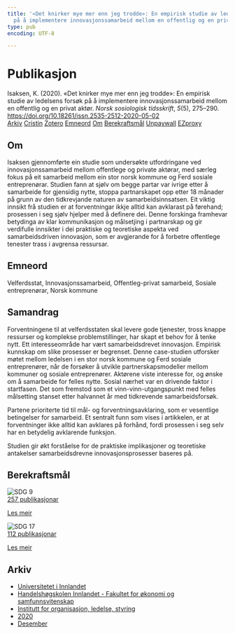 ```yaml
---
title: '«Det knirker mye mer enn jeg trodde»: En empirisk studie av ledelsens forsøk
  på å implementere innovasjonssamarbeid mellom en offentlig og en privat aktør.'
type: pub
encoding: UTF-8

---
```

<h1>Publikasjon</h1>
<article id="csl-bib-container-RI6BIJ43" class="csl-bib-container">
  <div class="csl-bib-body"> <div class="csl-entry">Isaksen, K. (2020). «Det knirker mye mer enn jeg trodde»: En empirisk studie av ledelsens forsøk på å implementere innovasjonssamarbeid mellom en offentlig og en privat aktør. <i>Norsk sosiologisk tidsskrift</i>, <i>5</i>(5), 275–290. <a href="https://doi.org/10.18261/issn.2535-2512-2020-05-02">https://doi.org/10.18261/issn.2535-2512-2020-05-02</a></div> </div>
  <div class="csl-bib-buttons">
    <a href="#taxonomy-article-RI6BIJ43" alt="archive" class="csl-bib-button">Arkiv</a>
    <a href="https://app.cristin.no/results/show.jsf?id=1859232" alt="Cristin" class="csl-bib-button">Cristin</a>
    <a href="http://zotero.org/groups/5881554/items/RI6BIJ43" alt="Zotero" class="csl-bib-button">Zotero</a>
    <a href="#keywords-article-RI6BIJ43" alt="keywords" class="csl-bib-button">Emneord</a>
    <a href="#about-article-RI6BIJ43" alt="about_pub" class="csl-bib-button">Om</a>
    <a href="#sdg-article-RI6BIJ43" alt="sdg" class="csl-bib-button">Berekraftsmål</a>
    <a href="https://www.idunn.no/file/pdf/67239814/det_knirker_mye_mer_enn_jeg_trodde.pdf" alt="Unpaywall" class="csl-bib-button">Unpaywall</a>
    <a href="https://www.idunn.no/file/pdf/67239814/det_knirker_mye_mer_enn_jeg_trodde.pdf" alt="EZproxy" class="csl-bib-button">EZproxy</a>
  </div>
  <div id="csl-bib-meta-container-RI6BIJ43"></div>
</article>
<div id="csl-bib-meta-RI6BIJ43" class="csl-bib-meta">
  <article id="about-article-RI6BIJ43" class="about_pub-article">
    <h1>Om</h1>
    Isaksen gjennomførte ein studie som undersøkte utfordringane ved innovasjonssamarbeid mellom offentlege og private aktørar, med særleg fokus på eit samarbeid mellom ein stor norsk kommune og Ferd sosiale entreprenørar. Studien fann at sjølv om begge partar var ivrige etter å samarbeide for gjensidig nytte, stoppa partnarskapet opp etter 18 månader på grunn av den tidkrevjande naturen av samarbeidsinnsatsen. Eit viktig innsikt frå studien er at forventningar ikkje alltid kan avklarast på førehand; prosessen i seg sjølv hjelper med å definere dei. Denne forskinga framhevar betydinga av klar kommunikasjon og målsetjing i partnarskap og gir verdifulle innsikter i dei praktiske og teoretiske aspekta ved samarbeidsdriven innovasjon, som er avgjerande for å forbetre offentlege tenester trass i avgrensa ressursar.
  </article>
  <article id="keywords-article-RI6BIJ43" class="keywords-article">
    <h1>Emneord</h1>
    Velferdsstat, Innovasjonssamarbeid, Offentleg-privat samarbeid, Sosiale entreprenørar, Norsk kommune
  </article>
  <article id="abstract-article-RI6BIJ43" class="abstract-article">
    <h1>Samandrag</h1>
    Forventningene til at velferdsstaten skal levere gode tjenester, tross knappe ressurser og komplekse problemstillinger, har skapt et behov for å tenke nytt. Ett interesseområde har vært samarbeidsdrevet innovasjon. Empirisk kunnskap om slike prosesser er begrenset. Denne case-studien utforsker møtet mellom ledelsen i en stor norsk kommune og Ferd sosiale entreprenører, når de forsøker å utvikle partnerskapsmodeller mellom kommuner og sosiale entreprenører. Aktørene viste interesse for, og ønske om å samarbeide for felles nytte. Sosial nærhet var en drivende faktor i startfasen. Det som fremstod som et vinn-vinn-utgangspunkt med felles målsetting stanset etter halvannet år med tidkrevende samarbeidsforsøk. 
 
Partene prioriterte tid til mål- og forventningsavklaring, som er vesentlige betingelser for samarbeid. Et sentralt funn som vises i artikkelen, er at forventninger ikke alltid kan avklares på forhånd, fordi prosessen i seg selv har en betydelig avklarende funksjon. 
 
Studien gir økt forståelse for de praktiske implikasjoner og teoretiske antakelser samarbeidsdrevne innovasjonsprosesser baseres på.
  </article>
  <article id="sdg-article-RI6BIJ43" class="sdg-article">
    <h1>Berekraftsmål</h1>
    <div class="sdg-container"><div id="sdg9" class="sdg">
        <img src="{{< params subfolder >}}images/sdg/sdg09_nn.png" class="image" alt="SDG 9">
        <div class="sdg-overlay">
          <a href="{{< params subfolder >}}nn/archive/?sdg=9#archive" class="sdg-publication-count"><span>257</span> publikasjonar</a>
          <p><a href="https://fn.no/om-fn/fns-baerekraftsmaal/industri-innovasjon-og-infrastruktur?lang=nno-NO" class="sdg-read-more">Les meir</a></p>
        </div>
      </div> <div id="sdg17" class="sdg">
        <img src="{{< params subfolder >}}images/sdg/sdg17_nn.png" class="image" alt="SDG 17">
        <div class="sdg-overlay">
          <a href="{{< params subfolder >}}nn/archive/?sdg=17#archive" class="sdg-publication-count"><span>112</span> publikasjonar</a>
          <p><a href="https://fn.no/om-fn/fns-baerekraftsmaal/samarbeid-for-aa-naa-maalene?lang=nno-NO" class="sdg-read-more">Les meir</a></p>
        </div>
      </div></div>
  </article>
  <article id="taxonomy-article-RI6BIJ43" class="taxonomy-article">
    <h1>Arkiv</h1>
    <ul>
      <li><a href="{{< params subfolder >}}nn/archive/?key=3DCRN523">Universitetet i Innlandet</a></li>
      <li><a href="{{< params subfolder >}}nn/archive/?key=DU8Q9LN9">Handelshøgskolen Innlandet - Fakultet for økonomi og samfunnsvitenskap</a></li>
      <li><a href="{{< params subfolder >}}nn/archive/?key=4LUWR3ZM">Institutt for organisasjon, ledelse, styring</a></li>
      <li><a href="{{< params subfolder >}}nn/archive/?key=L4LD5JU9">2020</a></li>
      <li><a href="{{< params subfolder >}}nn/archive/?key=66LMIBSQ">Desember</a></li>
    </ul>
  </article>
</div>
